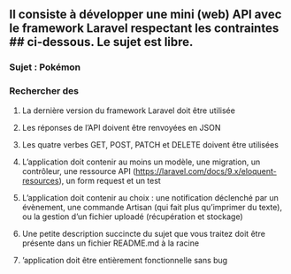 ## Il consiste à développer une mini (web) API avec le framework Laravel respectant les contraintes           ## ci-dessous. Le sujet est libre.

### Sujet : Pokémon
### Rechercher des

1. La dernière version du framework Laravel doit être utilisée

2. Les réponses de l’API doivent être renvoyées en JSON

3. Les quatre verbes GET, POST, PATCH et DELETE doivent être utilisées

4. L’application doit contenir au moins un modèle, une migration, un contrôleur, 
   une ressource API (https://laravel.com/docs/9.x/eloquent-resources), un form request et un test

5. L’application doit contenir au choix : une notification déclenché par un évènement, 
   une commande Artisan (qui fait plus qu’imprimer du texte),
   ou la gestion d’un fichier uploadé (récupération et stockage)

6. Une petite description succincte du sujet que vous traitez doit être présente dans un fichier README.md 
   à la racine

7. ’application doit être entièrement fonctionnelle sans bug